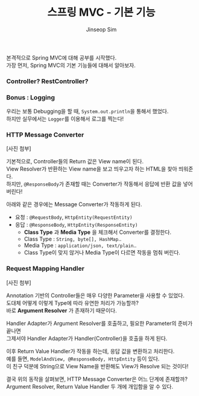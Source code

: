 ﻿---
layout: post
title: "스프링 MVC - 기본 기능"
categories: Springboot
tags: [java]
author:
  - Jinseop Sim
---

본격적으로 Spring MVC에 대해 공부를 시작했다.  
가장 먼저, Spring MVC의 기본 기능들에 대해서 알아보자.  

### Controller? RestController?

### Bonus : Logging
우리는 보통 Debugging을 할 때, ```System.out.println```을 통해서 했었다.  
하지만 실무에서는 ```Logger```를 이용해서 로그를 찍는다!  

### HTTP Message Converter
[사진 첨부]

기본적으로, Controller들의 Return 값은 View name이 된다.  
View Resolver가 반환하는 View name을 보고 띄우고자 하는 HTML을 찾아 띄워준다.  
하지만, ```@ResponseBody```가 존재할 때는 Converter가 작동해서 응답에 반환 값을 넣어버린다!  

아래와 같은 경우에는 Message Converter가 작동하게 된다.  

- 요청 : ```@RequestBody```, ```HttpEntity(RequestEntity)```
- 응답 : ```@ResponseBody```, ```HttpEntity(ResponseEntity)```
  - __Class Type__ 과 __Media Type__ 을 체크해서 Converter를 결정한다.
  - Class Type : ```String, byte[], HashMap```..
  - Media Type : ```application/json, text/plain```..
  - Class Type이 맞지 않거나 Media Type이 다르면 작동을 멈춰 버린다.

### Request Mapping Handler
[사진 첨부]

Annotation 기반의 Controller들은 매우 다양한 Parameter을 사용할 수 있었다.  
도대체 어떻게 이렇게 Type에 따라 유연한 처리가 가능할까?  
바로 __Argument Resolver__ 가 존재하기 때문이다.  

Handler Adapter가 Argument Resolver를 호출하고, 필요한 Parameter의 준비가 끝나면  
그제서야 Handler Adapter가 Handler(Controller)을 호출을 하게 된다.  

이후 Return Value Handler가 작동을 하는데, 응답 값을 변환하고 처리한다.  
예를 들면, ```ModelAndView, @ResponseBody, HttpEntity``` 등이 있다.  
이 친구 덕분에 String으로 View Name을 반환해도 View가 Resolve 되는 것이다!  

결국 위의 동작을 살펴보면, HTTP Message Converter은 어느 단계에 존재할까?  
Argument Resolver, Return Value Handler 두 개에 개입함을 알 수 있다.  